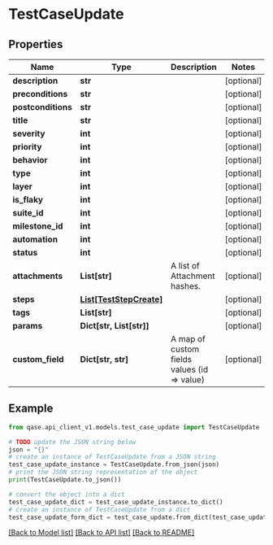 # TestCaseUpdate


## Properties

Name | Type | Description | Notes
------------ | ------------- | ------------- | -------------
**description** | **str** |  | [optional] 
**preconditions** | **str** |  | [optional] 
**postconditions** | **str** |  | [optional] 
**title** | **str** |  | [optional] 
**severity** | **int** |  | [optional] 
**priority** | **int** |  | [optional] 
**behavior** | **int** |  | [optional] 
**type** | **int** |  | [optional] 
**layer** | **int** |  | [optional] 
**is_flaky** | **int** |  | [optional] 
**suite_id** | **int** |  | [optional] 
**milestone_id** | **int** |  | [optional] 
**automation** | **int** |  | [optional] 
**status** | **int** |  | [optional] 
**attachments** | **List[str]** | A list of Attachment hashes. | [optional] 
**steps** | [**List[TestStepCreate]**](TestStepCreate.md) |  | [optional] 
**tags** | **List[str]** |  | [optional] 
**params** | **Dict[str, List[str]]** |  | [optional] 
**custom_field** | **Dict[str, str]** | A map of custom fields values (id &#x3D;&gt; value) | [optional] 

## Example

```python
from qase.api_client_v1.models.test_case_update import TestCaseUpdate

# TODO update the JSON string below
json = "{}"
# create an instance of TestCaseUpdate from a JSON string
test_case_update_instance = TestCaseUpdate.from_json(json)
# print the JSON string representation of the object
print(TestCaseUpdate.to_json())

# convert the object into a dict
test_case_update_dict = test_case_update_instance.to_dict()
# create an instance of TestCaseUpdate from a dict
test_case_update_form_dict = test_case_update.from_dict(test_case_update_dict)
```
[[Back to Model list]](../README.md#documentation-for-models) [[Back to API list]](../README.md#documentation-for-api-endpoints) [[Back to README]](../README.md)


